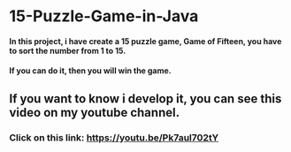 # 15-Puzzle-Game-in-Java
#### In this project, i have create a 15 puzzle game, Game of Fifteen, you have to sort the number from 1 to 15.
#### If you can do it, then you will win the game.

## If you want to know i develop it, you can see this video on my youtube channel.
### Click on this link: https://youtu.be/Pk7aul702tY
